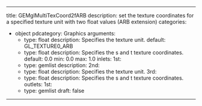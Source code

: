 
---
title: GEMglMultiTexCoord2fARB
description: set the texture coordinates for a specified texture unit with two float values (ARB extension)
categories:
  - object
pdcategory: Graphics
arguments:
    - type: float
      description: Specifies the texture unit.
      default: GL_TEXTURE0_ARB
    - type: float
      description: Specifies the s and t texture coordinates.
      default: 0.0
      min: 0.0
      max: 1.0
inlets:
  1st:
    - type: gemlist
      description:
  2nd:
    - type: float
      description: Specifies the texture unit.
  3rd:
    - type: float
      description: Specifies the s and t texture coordinates.
outlets:
  1st:
    - type: gemlist
draft: false
---

